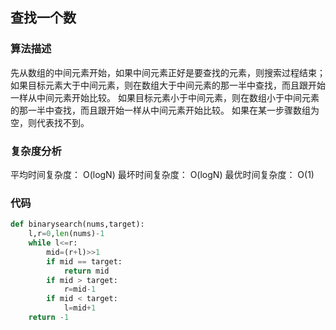 ## 查找一个数
### 算法描述
先从数组的中间元素开始，如果中间元素正好是要查找的元素，则搜索过程结束；
如果目标元素大于中间元素，则在数组大于中间元素的那一半中查找，而且跟开始一样从中间元素开始比较。
如果目标元素小于中间元素，则在数组小于中间元素的那一半中查找，而且跟开始一样从中间元素开始比较。
如果在某一步骤数组为空，则代表找不到。
### 复杂度分析
平均时间复杂度： O(logN)
最坏时间复杂度： O(logN)
最优时间复杂度： O(1)
### 代码
```py
def binarysearch(nums,target):
    l,r=0,len(nums)-1
    while l<=r:
        mid=(r+l)>>1
        if mid == target:
            return mid
        if mid > target:
            r=mid-1
        if mid < target:
            l=mid+1
    return -1
```

## 

